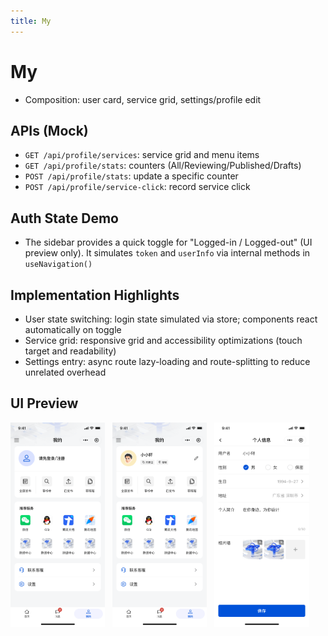 ```yaml
---
title: My
---
```


# My

- Composition: user card, service grid, settings/profile edit

## APIs (Mock)

- `GET /api/profile/services`: service grid and menu items
- `GET /api/profile/stats`: counters (All/Reviewing/Published/Drafts)
- `POST /api/profile/stats`: update a specific counter
- `POST /api/profile/service-click`: record service click

## Auth State Demo

- The sidebar provides a quick toggle for "Logged-in / Logged-out" (UI preview only). It simulates `token` and `userInfo` via internal methods in `useNavigation()`

## Implementation Highlights

- User state switching: login state simulated via store; components react automatically on toggle
- Service grid: responsive grid and accessibility optimizations (touch target and readability)
- Settings entry: async route lazy-loading and route-splitting to reduce unrelated overhead

## UI Preview

<div style="display: flex; gap: 12px; align-items: flex-start;">
  <img src="../../images/user1.png" alt="My Preview 1" style="flex: 1 1 0; max-width: 30%; height: auto;" />
  <img src="../../images/user2.png" alt="My Preview 2" style="flex: 1 1 0; max-width: 30%; height: auto;" />
  <img src="../../images/edit.png" alt="My Edit Preview" style="flex: 1 1 0; max-width: 30%; height: auto;" />
</div>
